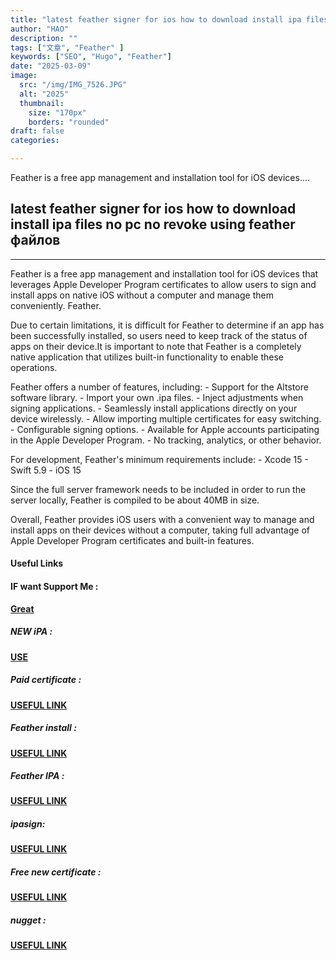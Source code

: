 ```yaml
---
title: "latest feather signer for ios how to download install ipa files no pc no revoke using feather файлов"
author: "HAO"
description: ""
tags: ["文章", "Feather" ]
keywords: ["SEO", "Hugo", "Feather"]
date: "2025-03-09"
image:
  src: "/img/IMG_7526.JPG"
  alt: "2025"
  thumbnail:
    size: "170px"
    borders: "rounded"
draft: false
categories:

---
```


Feather is a free app management and installation tool for iOS devices....
<!--more-->

## **latest feather signer for ios how to download install ipa files no pc no revoke using feather файлов**

---

Feather is a free app management and installation tool for iOS devices that leverages Apple Developer Program certificates to allow users to sign and install apps on native iOS without a computer and manage them conveniently.  Feather.

Due to certain limitations, it is difficult for Feather to determine if an app has been successfully installed, so users need to keep track of the status of apps on their device.It is important to note that Feather is a completely native application that utilizes built-in functionality to enable these operations.

Feather offers a number of features, including:
	- Support for the Altstore software library.
	- Import your own .ipa files.
	- Inject adjustments when signing applications.
	- Seamlessly install applications directly on your device wirelessly.
	- Allow importing multiple certificates for easy switching.
	- Configurable signing options.
	- Available for Apple accounts participating in the Apple Developer Program.
	- No tracking, analytics, or other behavior.

For development, Feather's minimum requirements include:
	- Xcode 15
	- Swift 5.9
	- iOS 15

Since the full server framework needs to be included in order to run the server locally, Feather is compiled to be about 40MB in size.

Overall, Feather provides iOS users with a convenient way to manage and install apps on their devices without a computer, taking full advantage of Apple Developer Program certificates and built-in features.

#### **Useful Links**

#### **<and font style="background: "> IF want Support Me :</font>** 
**[ Great](https://www.paypal.me/haotech)**

##### **<and font style="background: "> NEW iPA : </font>** 
**[  USE](https://www.patreon.com/hao8?utm_medium=unknown&utm_source=join_link&utm_campaign=creatorshare_creator&utm_content=copyLink)**

##### **<font style="background:  "> Paid certificate :</font>** 
**[ USEFUL LINK](https://dxsign.cc/purchase)**

##### **<font style="background:  "> Feather install :</font>** 
**[ USEFUL LINK](https://jiun8631.pages.dev/post/feather_1230/)**

##### **<font style="background:  "> Feather IPA :</font>** 
**[ USEFUL LINK](https://github.com/khcrysalis/Feather)**

##### **<font style="background:  "> ipasign:</font>** 
**[ USEFUL LINK](https://sign.ipasign.cc/)**

##### **<font style="background:  "> Free new certificate :</font>** 
**[ USEFUL LINK ](https://jiun8631.pages.dev/post/esign_0226/)**

##### **<font style="background:  "> nugget :</font>** 
**[ USEFUL LINK ](https://jiun8631.pages.dev/post/nugget_1228/)**